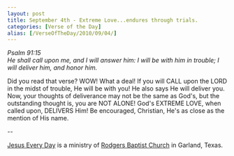 ```yaml
---
layout: post
title: September 4th - Extreme Love...endures through trials.
categories: [Verse of the Day]
alias: [/VerseOfTheDay/2010/09/04/]
---
```


_Psalm 91:15  
He shall call upon me, and I will answer him: I will be with him in
trouble; I will deliver him, and honor him._

Did you read that verse? WOW! What a deal! If you will CALL upon
the LORD in the midst of trouble, He will be with you! He also says
He will deliver you. Now, your thoughts of deliverance may not be the
same as God's, but the outstanding thought is, you are NOT ALONE!
God's EXTREME LOVE, when called upon, DELIVERS Him! Be encouraged,
Christian, He's as close as the mention of His name.

 --

<a href=http://jesuseveryday.net>Jesus Every Day</a> is a ministry of <a href=http://rodgersbaptist.net>Rodgers Baptist Church</a> in Garland, Texas.
